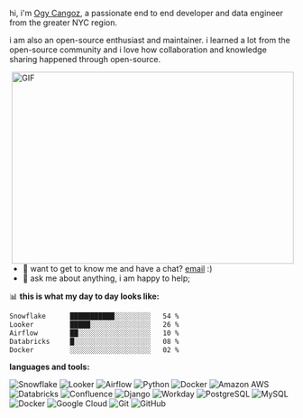 hi, i'm [Ogy Cangoz](https://myportfoliobucket-ogyworld.s3.amazonaws.com/my_portfolio/index.html), a passionate end to end developer and data engineer from the greater NYC region.

i am also an open-source enthusiast and maintainer. i learned a lot from the open-source community and i love how collaboration and knowledge sharing happened through open-source.


  <img align="right" alt="GIF" src="https://github.com/ogyWorldz/ogyWorldz/blob/main/code.gif" width="500" height="340" />
  
- 💼 want to get to know me and have a chat? [email](mailto:ocangoz2@gmail.com) :)
- 💬 ask me about anything, i am happy to help;


📊 **this is what my day to day looks like:**
<!--START_SECTION:waka-->

```txt
Snowflake      ███████████░░░░░░░░░   54 %
Looker         █████░░░░░░░░░░░░░░░   26 %
Airflow        ██░░░░░░░░░░░░░░░░░░   10 %
Databricks     █░░░░░░░░░░░░░░░░░░░   08 %
Docker         ░░░░░░░░░░░░░░░░░░░░   02 %
```




**languages and tools:**  

![Snowflake](https://img.shields.io/badge/-Snowflake-181717?style=flat-square&logo=snowflake)
![Looker](https://img.shields.io/badge/-Looker-181717?style=flat-square&logo=looker)
![Airflow](https://img.shields.io/badge/-Airflow-181717?style=flat-square&logo=Airflow)
![Python](https://img.shields.io/badge/-Python-black?style=flat-square&logo=Python)
![Docker](https://img.shields.io/badge/-Docker-black?style=flat-square&logo=docker)
![Amazon AWS](https://img.shields.io/badge/Amazon%20AWS-232F3E?style=flat-square&logo=amazon-aws)
![Databricks](https://img.shields.io/badge/-Databricks-181717?style=flat-square&logo=databricks)
![Confluence](https://img.shields.io/badge/-Confluence-181717?style=flat-square&logo=Confluence)
![Django](https://img.shields.io/badge/-Django-181717?style=flat-square&logo=Django)
![Workday](https://img.shields.io/badge/-Workday-181717?style=flat-square&logo=Workday)
![PostgreSQL](https://img.shields.io/badge/-PostgreSQL-336791?style=flat-square&logo=postgresql)
![MySQL](https://img.shields.io/badge/-MySQL-black?style=flat-square&logo=mysql)
![Docker](https://img.shields.io/badge/-Docker-black?style=flat-square&logo=docker)
![Google Cloud](https://img.shields.io/badge/Google%20Cloud-black?style=flat-square&logo=google-cloud)
![Git](https://img.shields.io/badge/-Git-black?style=flat-square&logo=git)
![GitHub](https://img.shields.io/badge/-GitHub-181717?style=flat-square&logo=github)




